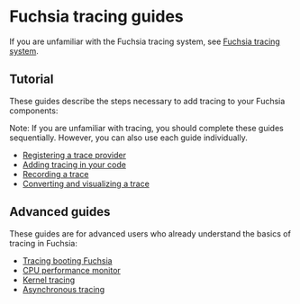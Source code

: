 # Fuchsia tracing guides

If you are unfamiliar with the Fuchsia tracing system, see
[Fuchsia tracing system](concepts/kernel/tracing-system.md).

## Tutorial

These guides describe the steps necessary to add tracing to your Fuchsia
components:

Note: If you are unfamiliar with tracing, you should complete these guides
sequentially. However, you can also use each guide individually.

* [Registering a trace provider](development/tracing/tutorial/registering-a-trace-provider.md)
* [Adding tracing in your code](development/tracing/tutorial/adding-tracing-in-code.md)
* [Recording a trace](development/tracing/tutorial/recording-a-fuchsia-trace.md)
* [Converting and visualizing a trace](development/tracing/tutorial/converting-visualizing-a-trace.md)

## Advanced guides

These guides are for advanced users who already understand the basics
of tracing in Fuchsia:

* [Tracing booting Fuchsia](development/tracing/advanced/recording-a-boot-trace.md)
* [CPU performance monitor](development/tracing/advanced/recording-a-cpu-performance-trace.md)
* [Kernel tracing](development/tracing/advanced/recording-a-kernel-trace.md)
* [Asynchronous tracing](development/tracing/advanced/tracing-asynchronously.md)
